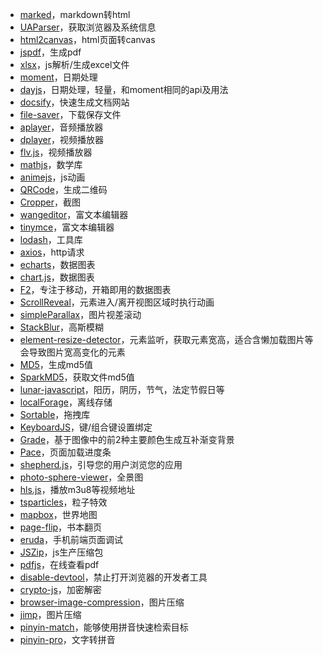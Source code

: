 + [marked](https://github.com/markedjs/marked)，markdown转html
+ [UAParser](https://github.com/faisalman/ua-parser-js)，获取浏览器及系统信息
+ [html2canvas](https://github.com/niklasvh/html2canvas)，html页面转canvas
+ [jspdf](https://github.com/parallax/jsPDF)，生成pdf
+ [xlsx](https://www.npmjs.com/package/xlsx)，js解析/生成excel文件
+ [moment](https://github.com/moment/moment)，日期处理
+ [dayjs](https://www.npmjs.com/package/dayjs)，日期处理，轻量，和moment相同的api及用法
+ [docsify](https://github.com/docsifyjs/docsify)，快速生成文档网站
+ [file-saver](https://github.com/eligrey/FileSaver.js)，下载保存文件
+ [aplayer](https://github.com/DIYgod/APlayer)，音频播放器
+ [dplayer](https://github.com/DIYgod/DPlayer)，视频播放器
+ [flv.js](https://github.com/bilibili/flv.js)，视频播放器
+ [mathjs](https://github.com/josdejong/mathjs)，数学库
+ [animejs](https://github.com/juliangarnier/anime)，js动画
+ [QRCode](https://github.com/davidshimjs/qrcodejs)，生成二维码
+ [Cropper](https://github.com/fengyuanchen/cropperjs)，截图
+ [wangeditor](https://github.com/wangeditor-team/wangEditor)，富文本编辑器
+ [tinymce](https://www.tiny.cloud/)，富文本编辑器
+ [lodash](https://github.com/lodash/lodash)，工具库
+ [axios](https://github.com/axios/axios)，http请求
+ [echarts](https://github.com/apache/echarts)，数据图表
+ [chart.js](https://www.npmjs.com/package/chart.js)，数据图表
+ [F2](https://github.com/antvis/F2)，专注于移动，开箱即用的数据图表
+ [ScrollReveal](https://github.com/jlmakes/scrollreveal)，元素进入/离开视图区域时执行动画
+ [simpleParallax](https://github.com/geosigno/simpleParallax.js)，图片视差滚动
+ [StackBlur](https://github.com/flozz/StackBlur)，高斯模糊
+ [element-resize-detector](https://github.com/wnr/element-resize-detector)，元素监听，获取元素宽高，适合含懒加载图片等会导致图片宽高变化的元素
+ [MD5](https://github.com/pvorb/node-md5)，生成md5值
+ [SparkMD5](https://github.com/satazor/js-spark-md5)，获取文件md5值
+ [lunar-javascript](https://github.com/6tail/lunar-javascript)，阳历，阴历，节气，法定节假日等
+ [localForage](https://github.com/localForage/localForage)，离线存储
+ [Sortable](https://github.com/SortableJS/Sortable)，拖拽库
+ [KeyboardJS](https://github.com/RobertWHurst/KeyboardJS)，键/组合键设置绑定
+ [Grade](https://github.com/benhowdle89/grade)，基于图像中的前2种主要颜色生成互补渐变背景
+ [Pace](https://www.npmjs.com/package/pace-js)，页面加载进度条
+ [shepherd.js](https://github.com/shipshapecode/shepherd)，引导您的用户浏览您的应用
+ [photo-sphere-viewer](https://www.npmjs.com/package/photo-sphere-viewer)，全景图
+ [hls.js](https://www.npmjs.com/package/hls.js)，播放m3u8等视频地址
+ [tsparticles](https://www.npmjs.com/package/tsparticles)，粒子特效
+ [mapbox](https://www.npmjs.com/package/mapbox-gl)，世界地图
+ [page-flip](https://www.npmjs.com/package/page-flip)，书本翻页
+ [eruda](https://github.com/liriliri/eruda)，手机前端页面调试
+ [JSZip](https://www.npmjs.com/package/jszip)，js生产压缩包
+ [pdfjs](https://github.com/rkusa/pdfjs)，在线查看pdf
+ [disable-devtool](https://github.com/theajack/disable-devtool)，禁止打开浏览器的开发者工具
+ [crypto-js](https://www.npmjs.com/package/crypto-js)，加密解密
+ [browser-image-compression](https://www.npmjs.com/package/browser-image-compression)，图片压缩
+ [jimp](https://www.npmjs.com/package/jimp)，图片压缩
+ [pinyin-match](https://www.npmjs.com/package/pinyin-match)，能够使用拼音快速检索目标
+ [pinyin-pro](https://www.npmjs.com/package/pinyin-pro)，文字转拼音